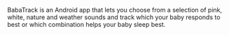 BabaTrack is an Android app that lets you choose from a selection of pink, white, nature and weather sounds and track which your baby responds to best or which combination helps your baby sleep best. 
